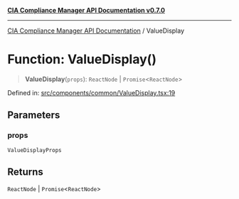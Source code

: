 [**CIA Compliance Manager API Documentation v0.7.0**](../README.md)

***

[CIA Compliance Manager API Documentation](../globals.md) / ValueDisplay

# Function: ValueDisplay()

> **ValueDisplay**(`props`): `ReactNode` \| `Promise`\<`ReactNode`\>

Defined in: [src/components/common/ValueDisplay.tsx:19](https://github.com/Hack23/cia-compliance-manager/blob/main/src/components/common/ValueDisplay.tsx#L19)

## Parameters

### props

`ValueDisplayProps`

## Returns

`ReactNode` \| `Promise`\<`ReactNode`\>
